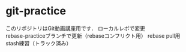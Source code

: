 ﻿# git-practice
このリポジトリはGit動画講座用です．
ローカルレポで変更  
rebase-practiceブランチで更新（rebaseコンフリクト用）
rebase pull用
stash練習（トラック済み）
